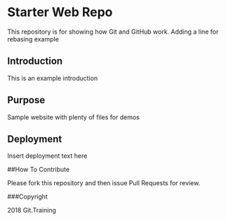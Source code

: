 # Starter Web Repo

This repository is for showing how Git and GitHub work. Adding a line for rebasing example

## Introduction

This is an example introduction

## Purpose

Sample website with plenty of files for demos

## Deployment

Insert deployment text here

##How To Contribute

Please fork this repository and then issue Pull Requests for review.

###Copyright

2018 Git.Training